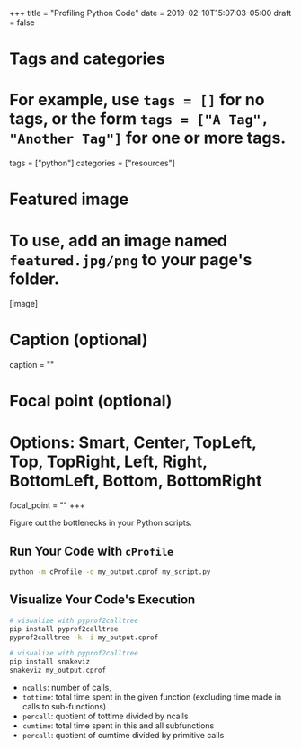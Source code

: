 +++
title = "Profiling Python Code"
date = 2019-02-10T15:07:03-05:00
draft = false

# Tags and categories
# For example, use `tags = []` for no tags, or the form `tags = ["A Tag", "Another Tag"]` for one or more tags.
tags = ["python"]
categories = ["resources"]

# Featured image
# To use, add an image named `featured.jpg/png` to your page's folder.
[image]
  # Caption (optional)
  caption = ""

  # Focal point (optional)
  # Options: Smart, Center, TopLeft, Top, TopRight, Left, Right, BottomLeft, Bottom, BottomRight
  focal_point = ""
+++

Figure out the bottlenecks in your Python scripts.

<!--more-->

## Run Your Code with `cProfile`

```bash
python -m cProfile -o my_output.cprof my_script.py
```

## Visualize Your Code's Execution

```bash
# visualize with pyprof2calltree
pip install pyprof2calltree
pyprof2calltree -k -i my_output.cprof

# visualize with pyprof2calltree
pip install snakeviz
snakeviz my_output.cprof
```

- `ncalls`: number of calls,
- `tottime`: total time spent in the given function (excluding time made in calls to sub-functions)
- `percall`: quotient of tottime divided by ncalls
- `cumtime`: total time spent in this and all subfunctions
- `percall`: quotient of cumtime divided by primitive calls
